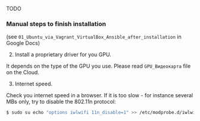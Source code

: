 TODO

### Manual steps to finish installation

(see `01_Ubuntu_via_Vagrant_VirtualBox_Ansible_after_installation` in Google Docs)


2. Install a proprietary driver for you GPU.

It depends on the type of the GPU you use.
Please read `GPU_Видеокарта` file on the Cloud.

3. Internet speed.

Check you internet speed in a browser.
If it is too slow - for instance several MBs only,
try to disable the 802.11n protocol:

```bash
$ sudo su echo "options iwlwifi 11n_disable=1" >> /etc/modprobe.d/iwlwifi.conf
```